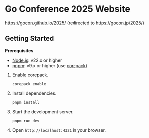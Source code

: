 # Go Conference 2025 Website

https://gocon.github.io/2025/ (redirected to https://gocon.jp/2025/)

## Getting Started

**Prerequisites**

- [Node.js](https://nodejs.org/en/download/): v22.x or higher
- [pnpm](https://pnpm.io/installation): v9.x or higher (use [corepack](https://github.com/nodejs/corepack))

1. Enable corepack.

    ```shell
    corepack enable
    ```

2. Install dependencies.

    ```shell
    pnpm install
    ```

3. Start the development server.

    ```shell
    pnpm run dev
    ```

3. Open `http://localhost:4321` in your browser.
